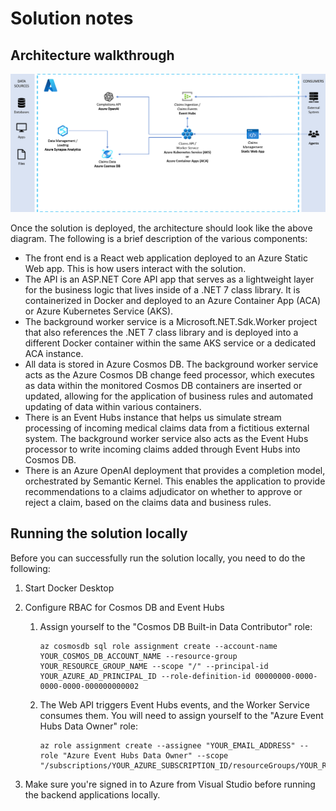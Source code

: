 # Solution notes

## Architecture walkthrough

![Completed architecture.](media/completed-architecture.png)

Once the solution is deployed, the architecture should look like the above diagram. The following is a brief description of the various components:

- The front end is a React web application deployed to an Azure Static Web app. This is how users interact with the solution.
- The API is an ASP.NET Core API app that serves as a lightweight layer for the business logic that lives inside of a .NET 7 class library. It is containerized in Docker and deployed to an Azure Container App (ACA) or Azure Kubernetes Service (AKS).
- The background worker service is a Microsoft.NET.Sdk.Worker project that also references the .NET 7 class library and is deployed into a different Docker container within the same AKS service or a dedicated ACA instance.
- All data is stored in Azure Cosmos DB. The background worker service acts as the Azure Cosmos DB change feed processor, which executes as data within the monitored Cosmos DB containers are inserted or updated, allowing for the application of business rules and automated updating of data within various containers.
- There is an Event Hubs instance that helps us simulate stream processing of incoming medical claims data from a fictitious external system. The background worker service also acts as the Event Hubs processor to write incoming claims added through Event Hubs into Cosmos DB.
- There is an Azure OpenAI deployment that provides a completion model, orchestrated by Semantic Kernel. This enables the application to provide recommendations to a claims adjudicator on whether to approve or reject a claim, based on the claims data and business rules.

## Running the solution locally

Before you can successfully run the solution locally, you need to do the following:

1. Start Docker Desktop
2. Configure RBAC for Cosmos DB and Event Hubs
    1. Assign yourself to the "Cosmos DB Built-in Data Contributor" role:

        ```cli
        az cosmosdb sql role assignment create --account-name YOUR_COSMOS_DB_ACCOUNT_NAME --resource-group YOUR_RESOURCE_GROUP_NAME --scope "/" --principal-id YOUR_AZURE_AD_PRINCIPAL_ID --role-definition-id 00000000-0000-0000-0000-000000000002
        ```

    2. The Web API triggers Event Hubs events, and the Worker Service consumes them. You will need to assign yourself to the "Azure Event Hubs Data Owner" role:

        ```cli
        az role assignment create --assignee "YOUR_EMAIL_ADDRESS" --role "Azure Event Hubs Data Owner" --scope "/subscriptions/YOUR_AZURE_SUBSCRIPTION_ID/resourceGroups/YOUR_RESOURCE_GROUP_NAME/providers/Microsoft.EventHub/namespaces/YOUR_EVENT_HUBS_NAMESPACE"
        ```

3. Make sure you're signed in to Azure from Visual Studio before running the backend applications locally.

